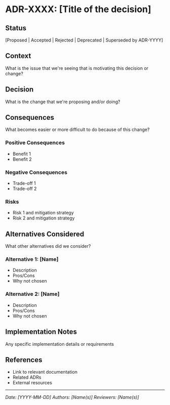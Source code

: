 # ADR-XXXX: [Title of the decision]

## Status
[Proposed | Accepted | Rejected | Deprecated | Superseded by ADR-YYYY]

## Context
What is the issue that we're seeing that is motivating this decision or change?

## Decision
What is the change that we're proposing and/or doing?

## Consequences
What becomes easier or more difficult to do because of this change?

### Positive Consequences
- Benefit 1
- Benefit 2

### Negative Consequences  
- Trade-off 1
- Trade-off 2

### Risks
- Risk 1 and mitigation strategy
- Risk 2 and mitigation strategy

## Alternatives Considered
What other alternatives did we consider?

### Alternative 1: [Name]
- Description
- Pros/Cons
- Why not chosen

### Alternative 2: [Name]
- Description  
- Pros/Cons
- Why not chosen

## Implementation Notes
Any specific implementation details or requirements

## References
- Link to relevant documentation
- Related ADRs
- External resources

---
*Date: [YYYY-MM-DD]*
*Authors: [Name(s)]*
*Reviewers: [Name(s)]*